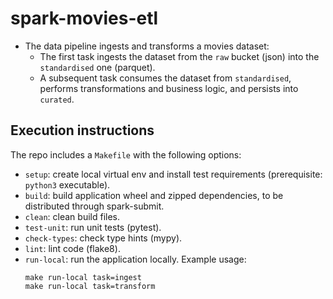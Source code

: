 # spark-movies-etl
- The data pipeline ingests and transforms a movies dataset:
  - The first task ingests the dataset from the `raw` bucket (json) into the `standardised` one (parquet).
  - A subsequent task consumes the dataset from `standardised`, performs transformations and business logic, and persists into `curated`.

## Execution instructions
The repo includes a `Makefile` with the following options:
- `setup`: create local virtual env and install test requirements (prerequisite: `python3` executable).
- `build`: build application wheel and zipped dependencies, to be distributed through spark-submit.
- `clean`: clean build files.
- `test-unit`: run unit tests (pytest).
- `check-types`: check type hints (mypy).
- `lint`: lint code (flake8).
- `run-local`: run the application locally. Example usage:  
    ```shell script
    make run-local task=ingest
    make run-local task=transform
    ```
